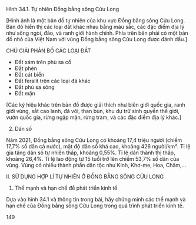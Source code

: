 Hình 34.1. Tự nhiên Đồng bằng sông Cửu Long

[Hình ảnh là một bản đồ tự nhiên của khu vực Đồng bằng sông Cửu Long. Bản đồ hiển thị các loại đất khác nhau bằng màu sắc, các đặc điểm địa lý như sông ngòi, đảo, và ranh giới hành chính. Phía trên bên phải có một bản đồ nhỏ của Việt Nam với vùng Đồng bằng sông Cửu Long được đánh dấu.]

CHÚ GIẢI
PHÂN BỐ CÁC LOẠI ĐẤT
- Đất xám trên phù sa cổ
- Đất phèn
- Đất cát biển
- Đất feralit trên các loại đá khác
- Đất phù sa sông
- Đất mặn

[Các ký hiệu khác trên bản đồ được giải thích như biên giới quốc gia, ranh giới vùng, sắt cao lanh, đá vôi, than bùn, khu dự trữ sinh quyển thế giới, vườn quốc gia, rừng ngập mặn, rừng tràm, và các đặc điểm địa lý khác.]

2. Dân số

Năm 2021, Đồng bằng sông Cửu Long có khoảng 17,4 triệu người (chiếm 17,7% số dân cả nước), mật độ dân số khá cao, khoảng 426 người/km². Tỉ lệ gia tăng dân số tự nhiên thấp, khoảng 0,55%. Tỉ lệ dân thành thị thấp, khoảng 26,4%. Tỉ lệ lao động từ 15 tuổi trở lên chiếm 53,7% số dân của vùng. Vùng có nhiều thành phần dân tộc như Kinh, Khơ-me, Hoa, Chăm,...

II. SỬ DỤNG HỢP LÍ TỰ NHIÊN Ở ĐỒNG BẰNG SÔNG CỬU LONG

1. Thế mạnh và hạn chế để phát triển kinh tế

Dựa vào hình 34.1 và thông tin trong bài, hãy chứng minh các thế mạnh và hạn chế của Đồng bằng sông Cửu Long trong quá trình phát triển kinh tế.

149